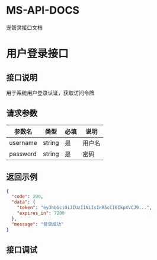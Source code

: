# MS-API-DOCS

宠智灵接口文档

# 用户登录接口

## 接口说明
用于系统用户登录认证，获取访问令牌


## 请求参数

| 参数名   | 类型   | 必填 | 说明   |
|----------|--------|------|--------|
| username | string | 是   | 用户名 |
| password | string | 是   | 密码   |

## 返回示例

```json
{
  "code": 200,
  "data": {
    "token": "eyJhbGciOiJIUzI1NiIsInR5cCI6IkpXVCJ9...",
    "expires_in": 7200
  },
  "message": "登录成功"
}
```

## 接口调试

<script setup>
import SwaggerUI from '../../../src/components/SwaggerUI.vue'
</script>

<ClientOnly>
  <SwaggerUI 
    tag="用户管理" 
    path="/user/login" 
  />
</ClientOnly>





